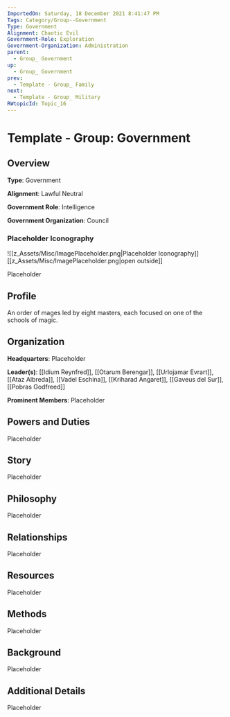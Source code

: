 ```yaml
---
ImportedOn: Saturday, 18 December 2021 8:41:47 PM
Tags: Category/Group--Government
Type: Government
Alignment: Chaotic Evil
Government-Role: Exploration
Government-Organization: Administration
parent:
  - Group_ Government
up:
  - Group_ Government
prev:
  - Template - Group_ Family
next:
  - Template - Group_ Military
RWtopicId: Topic_16
---
```

# Template - Group: Government
## Overview
**Type**: Government

**Alignment**: Lawful Neutral

**Government Role**: Intelligence

**Government Organization**: Council

### Placeholder Iconography
![[z_Assets/Misc/ImagePlaceholder.png|Placeholder Iconography]]
[[z_Assets/Misc/ImagePlaceholder.png|open outside]]

Placeholder

## Profile
An order of mages led by eight masters, each focused on one of the schools of magic.

## Organization
**Headquarters**: Placeholder

**Leader(s)**: [[Idium Reynfred]], [[Otarum Berengar]], [[Urlojamar Evrart]], [[Ataz Albreda]], [[Vadel Eschina]], [[Kriharad Angaret]], [[Gaveus del Sur]], [[Pobras Godfreed]]

**Prominent Members**: Placeholder


## Powers and Duties
Placeholder

## Story
Placeholder

## Philosophy
Placeholder

## Relationships
Placeholder

## Resources
Placeholder

## Methods
Placeholder

## Background
Placeholder

## Additional Details
Placeholder



